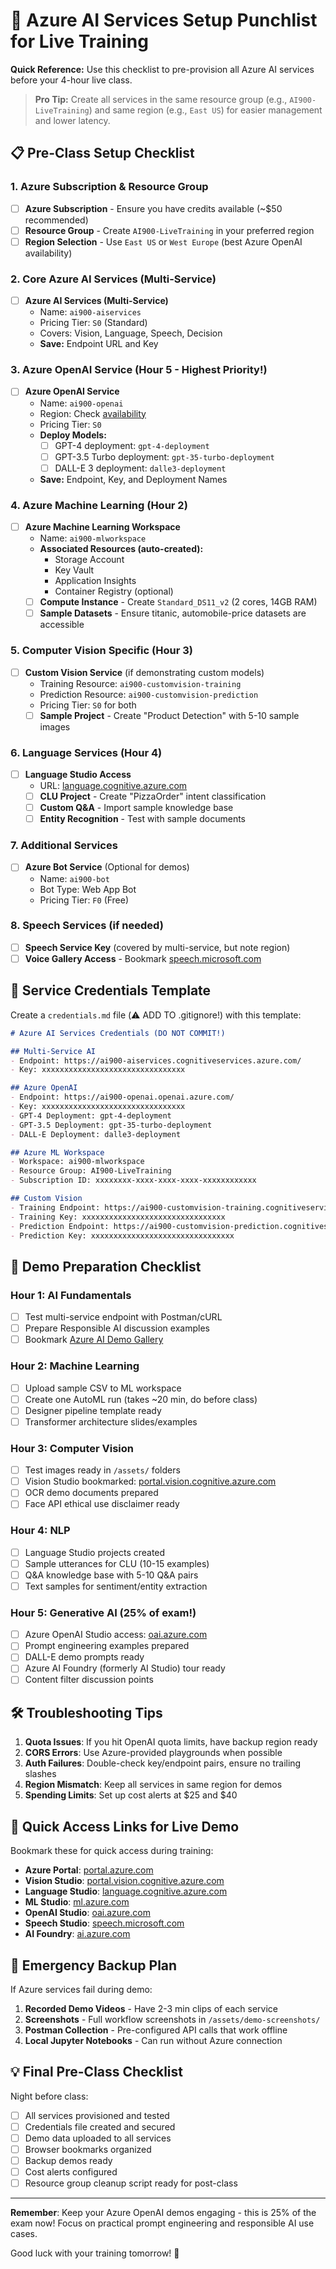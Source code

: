 # 🚀 Azure AI Services Setup Punchlist for Live Training

**Quick Reference:** Use this checklist to pre-provision all Azure AI services before your 4-hour live class.

> **Pro Tip:** Create all services in the same resource group (e.g., `AI900-LiveTraining`) and same region (e.g., `East US`) for easier management and lower latency.

## 📋 Pre-Class Setup Checklist

### 1. Azure Subscription & Resource Group
- [ ] **Azure Subscription** - Ensure you have credits available (~$50 recommended)
- [ ] **Resource Group** - Create `AI900-LiveTraining` in your preferred region
- [ ] **Region Selection** - Use `East US` or `West Europe` (best Azure OpenAI availability)

### 2. Core Azure AI Services (Multi-Service)
- [ ] **Azure AI Services (Multi-Service)**
  - Name: `ai900-aiservices`
  - Pricing Tier: `S0` (Standard)
  - Covers: Vision, Language, Speech, Decision
  - **Save:** Endpoint URL and Key

### 3. Azure OpenAI Service (Hour 5 - Highest Priority!)
- [ ] **Azure OpenAI Service**
  - Name: `ai900-openai`
  - Region: Check [availability](https://learn.microsoft.com/azure/ai-services/openai/concepts/models#model-summary-table-and-region-availability)
  - Pricing Tier: `S0`
  - **Deploy Models:**
    - [ ] GPT-4 deployment: `gpt-4-deployment`
    - [ ] GPT-3.5 Turbo deployment: `gpt-35-turbo-deployment`
    - [ ] DALL-E 3 deployment: `dalle3-deployment`
  - **Save:** Endpoint, Key, and Deployment Names

### 4. Azure Machine Learning (Hour 2)
- [ ] **Azure Machine Learning Workspace**
  - Name: `ai900-mlworkspace`
  - **Associated Resources (auto-created):**
    - Storage Account
    - Key Vault
    - Application Insights
    - Container Registry (optional)
  - [ ] **Compute Instance** - Create `Standard_DS11_v2` (2 cores, 14GB RAM)
  - [ ] **Sample Datasets** - Ensure titanic, automobile-price datasets are accessible

### 5. Computer Vision Specific (Hour 3)
- [ ] **Custom Vision Service** (if demonstrating custom models)
  - Training Resource: `ai900-customvision-training`
  - Prediction Resource: `ai900-customvision-prediction`
  - Pricing Tier: `S0` for both
  - [ ] **Sample Project** - Create "Product Detection" with 5-10 sample images

### 6. Language Services (Hour 4)
- [ ] **Language Studio Access**
  - URL: [language.cognitive.azure.com](https://language.cognitive.azure.com)
  - [ ] **CLU Project** - Create "PizzaOrder" intent classification
  - [ ] **Custom Q&A** - Import sample knowledge base
  - [ ] **Entity Recognition** - Test with sample documents

### 7. Additional Services
- [ ] **Azure Bot Service** (Optional for demos)
  - Name: `ai900-bot`
  - Bot Type: Web App Bot
  - Pricing Tier: `F0` (Free)

### 8. Speech Services (if needed)
- [ ] **Speech Service Key** (covered by multi-service, but note region)
- [ ] **Voice Gallery Access** - Bookmark [speech.microsoft.com](https://speech.microsoft.com)

## 🔑 Service Credentials Template

Create a `credentials.md` file (⚠️ ADD TO .gitignore!) with this template:

```markdown
# Azure AI Services Credentials (DO NOT COMMIT!)

## Multi-Service AI
- Endpoint: https://ai900-aiservices.cognitiveservices.azure.com/
- Key: xxxxxxxxxxxxxxxxxxxxxxxxxxxxxxxx

## Azure OpenAI
- Endpoint: https://ai900-openai.openai.azure.com/
- Key: xxxxxxxxxxxxxxxxxxxxxxxxxxxxxxxx
- GPT-4 Deployment: gpt-4-deployment
- GPT-3.5 Deployment: gpt-35-turbo-deployment
- DALL-E Deployment: dalle3-deployment

## Azure ML Workspace
- Workspace: ai900-mlworkspace
- Resource Group: AI900-LiveTraining
- Subscription ID: xxxxxxxx-xxxx-xxxx-xxxx-xxxxxxxxxxxx

## Custom Vision
- Training Endpoint: https://ai900-customvision-training.cognitiveservices.azure.com/
- Training Key: xxxxxxxxxxxxxxxxxxxxxxxxxxxxxxxx
- Prediction Endpoint: https://ai900-customvision-prediction.cognitiveservices.azure.com/
- Prediction Key: xxxxxxxxxxxxxxxxxxxxxxxxxxxxxxxx
```

## 🎯 Demo Preparation Checklist

### Hour 1: AI Fundamentals
- [ ] Test multi-service endpoint with Postman/cURL
- [ ] Prepare Responsible AI discussion examples
- [ ] Bookmark [Azure AI Demo Gallery](https://azure.microsoft.com/products/ai-services/ai-demos/)

### Hour 2: Machine Learning
- [ ] Upload sample CSV to ML workspace
- [ ] Create one AutoML run (takes ~20 min, do before class)
- [ ] Designer pipeline template ready
- [ ] Transformer architecture slides/examples

### Hour 3: Computer Vision
- [ ] Test images ready in `/assets/` folders
- [ ] Vision Studio bookmarked: [portal.vision.cognitive.azure.com](https://portal.vision.cognitive.azure.com)
- [ ] OCR demo documents prepared
- [ ] Face API ethical use disclaimer ready

### Hour 4: NLP
- [ ] Language Studio projects created
- [ ] Sample utterances for CLU (10-15 examples)
- [ ] Q&A knowledge base with 5-10 Q&A pairs
- [ ] Text samples for sentiment/entity extraction

### Hour 5: Generative AI (25% of exam!)
- [ ] Azure OpenAI Studio access: [oai.azure.com](https://oai.azure.com)
- [ ] Prompt engineering examples prepared
- [ ] DALL-E demo prompts ready
- [ ] Azure AI Foundry (formerly AI Studio) tour ready
- [ ] Content filter discussion points

## 🛠️ Troubleshooting Tips

1. **Quota Issues**: If you hit OpenAI quota limits, have backup region ready
2. **CORS Errors**: Use Azure-provided playgrounds when possible
3. **Auth Failures**: Double-check key/endpoint pairs, ensure no trailing slashes
4. **Region Mismatch**: Keep all services in same region for demos
5. **Spending Limits**: Set up cost alerts at $25 and $40

## 📱 Quick Access Links for Live Demo

Bookmark these for quick access during training:

- **Azure Portal**: [portal.azure.com](https://portal.azure.com)
- **Vision Studio**: [portal.vision.cognitive.azure.com](https://portal.vision.cognitive.azure.com)
- **Language Studio**: [language.cognitive.azure.com](https://language.cognitive.azure.com)
- **ML Studio**: [ml.azure.com](https://ml.azure.com)
- **OpenAI Studio**: [oai.azure.com](https://oai.azure.com)
- **Speech Studio**: [speech.microsoft.com](https://speech.microsoft.com)
- **AI Foundry**: [ai.azure.com](https://ai.azure.com)

## 🚨 Emergency Backup Plan

If Azure services fail during demo:
1. **Recorded Demo Videos** - Have 2-3 min clips of each service
2. **Screenshots** - Full workflow screenshots in `/assets/demo-screenshots/`
3. **Postman Collection** - Pre-configured API calls that work offline
4. **Local Jupyter Notebooks** - Can run without Azure connection

## 💡 Final Pre-Class Checklist

Night before class:
- [ ] All services provisioned and tested
- [ ] Credentials file created and secured
- [ ] Demo data uploaded to all services
- [ ] Browser bookmarks organized
- [ ] Backup demos ready
- [ ] Cost alerts configured
- [ ] Resource group cleanup script ready for post-class

---

**Remember**: Keep your Azure OpenAI demos engaging - this is 25% of the exam now! Focus on practical prompt engineering and responsible AI use cases.

Good luck with your training tomorrow! 🎉